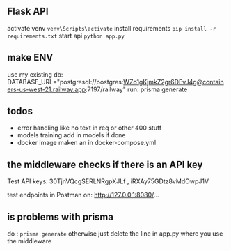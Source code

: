 ## Flask API
activate venv
`venv\Scripts\activate`
install requirements
`pip install -r requirements.txt`
start api
`python app.py`


## make ENV
use my existing db:
DATABASE_URL="postgresql://postgres:WZo1gKjmkZ2gr6DEvJ4g@containers-us-west-21.railway.app:7197/railway"
run:  prisma generate


## todos
- error handling like no text in req or other 400 stuff
- models training add in models if done
- docker image maken an in docker-compose.yml


## the middleware checks if there is an API key
Test API keys: 30TjnVQcgSERLNRgpXJLf , iRXAy75GDtz8vMdOwpJ1V

test endpoints in Postman on:
http://127.0.0.1:8080/...


## is problems with prisma 
do : `prisma generate`
otherwise just delete the line in app.py where you use the middleware
